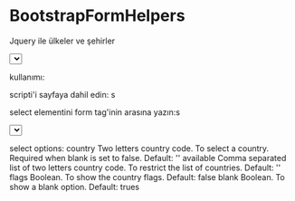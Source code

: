 # BootstrapFormHelpers
Jquery ile ülkeler ve şehirler

<select> elementi ile birlikte çalışır. önce ülkeler yüklenir. seçilen ülkeye göre şehirler yüklenir.

kullanımı:

scripti'i sayfaya dahil edin:
s
<script src="<?php echo base_url(); ?>UlkeSehirHelper.js"></script>

select elementini form tag'inin arasına yazın:s

<select id="countries_states1" name="ulke"  class="form-control bfh-countries" data-country="TR" ></select>

select options:
country	Two letters country code. To select a country. Required when blank is set to false. Default: ''
available	Comma separated list of two letters country code. To restrict the list of countries. Default: ''
flags	Boolean. To show the country flags. Default: false
blank	Boolean. To show a blank option. Default: trues
